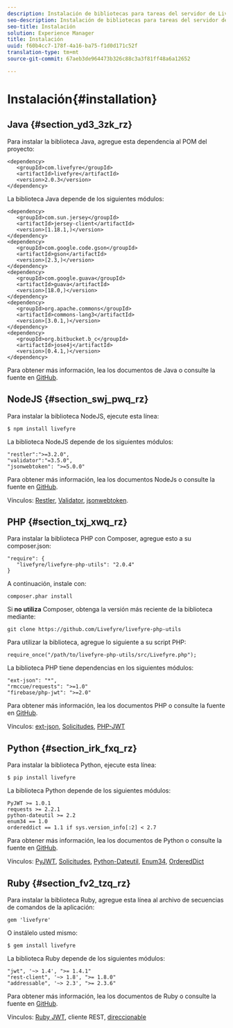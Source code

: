 ```yaml
---
description: Instalación de bibliotecas para tareas del servidor de Livefyre
seo-description: Instalación de bibliotecas para tareas del servidor de Livefyre
seo-title: Instalación
solution: Experience Manager
title: Instalación
uuid: f60b4cc7-178f-4a16-ba75-f1d0d171c52f
translation-type: tm+mt
source-git-commit: 67aeb3de964473b326c88c3a3f81ff48a6a12652

---
```



# Instalación{#installation}


## Java {#section_yd3_3zk_rz}

Para instalar la biblioteca Java, agregue esta dependencia al POM del proyecto:

```
<dependency> 
   <groupId>com.livefyre</groupId> 
   <artifactId>livefyre</artifactId> 
   <version>2.0.3</version> 
</dependency>
```

La biblioteca Java depende de los siguientes módulos:

```
<dependency> 
   <groupId>com.sun.jersey</groupId> 
   <artifactId>jersey-client</artifactId> 
   <version>[1.18.1,)</version> 
</dependency> 
<dependency> 
   <groupId>com.google.code.gson</groupId> 
   <artifactId>gson</artifactId> 
   <version>[2.3,)</version> 
</dependency> 
<dependency> 
   <groupId>com.google.guava</groupId> 
   <artifactId>guava</artifactId> 
   <version>[18.0,)</version> 
</dependency> 
<dependency> 
   <groupId>org.apache.commons</groupId> 
   <artifactId>commons-lang3</artifactId> 
   <version>[3.0.1,)</version> 
</dependency> 
<dependency> 
   <groupId>org.bitbucket.b_c</groupId> 
   <artifactId>jose4j</artifactId> 
   <version>[0.4.1,)</version> 
</dependency> 
```

Para obtener más información, lea los documentos de Java o consulte la fuente en [GitHub](https://github.com/Livefyre/livefyre-java-utils).

## NodeJS {#section_swj_pwq_rz}

Para instalar la biblioteca NodeJS, ejecute esta línea:

`$ npm install livefyre`

La biblioteca NodeJS depende de los siguientes módulos:

```
"restler":">=3.2.0", 
"validator":"=3.5.0", 
"jsonwebtoken": ">=5.0.0" 
```

Para obtener más información, lea los documentos NodeJs o consulte la fuente en [GitHub](https://github.com/Livefyre/livefyre-nodejs-utils).

Vínculos: [Restler](https://github.com/danwrong/restler), [Validator](https://www.npmjs.org/package/validator), [jsonwebtoken](https://github.com/auth0/node-jsonwebtoken).

## PHP {#section_txj_xwq_rz}

Para instalar la biblioteca PHP con Composer, agregue esto a su composer.json:

```
"require": { 
   "livefyre/livefyre-php-utils": "2.0.4" 
}
```

A continuación, instale con:

```
composer.phar install 
```

Si **no utiliza** Composer, obtenga la versión más reciente de la biblioteca mediante:

```
git clone https://github.com/Livefyre/livefyre-php-utils 
```

Para utilizar la biblioteca, agregue lo siguiente a su script PHP:

```
require_once("/path/to/livefyre-php-utils/src/Livefyre.php"); 
```

La biblioteca PHP tiene dependencias en los siguientes módulos:

```
"ext-json": "*", 
"rmccue/requests": ">=1.0" 
"firebase/php-jwt": ">=2.0" 
```

Para obtener más información, lea los documentos PHP o consulte la fuente en [GitHub](https://github.com/Livefyre/livefyre-php-utils).

Vínculos: [ext-json](https://php.net/manual/en/book.json.php), [Solicitudes](https://github.com/rmccue/Requests/), [PHP-JWT](https://github.com/firebase/php-jwt/tree/v2.0.0)

## Python {#section_irk_fxq_rz}

Para instalar la biblioteca Python, ejecute esta línea:

`$ pip install livefyre`

La biblioteca Python depende de los siguientes módulos:

```
PyJWT >= 1.0.1  
requests >= 2.2.1  
python-dateutil >= 2.2  
enum34 == 1.0  
ordereddict == 1.1 if sys.version_info[:2] < 2.7 
```

Para obtener más información, lea los documentos de Python o consulte la fuente en [GitHub](https://github.com/Livefyre/livefyre-python-utils).

Vínculos: [PyJWT](https://github.com/progrium/pyjwt), [Solicitudes](https://github.com/kennethreitz/requests), [Python-Dateutil](https://pypi.python.org/pypi/python-dateutil), [Enum34](https://pypi.python.org/pypi/enum34), [OrderedDict](https://pypi.python.org/pypi/ordereddict)

## Ruby {#section_fv2_tzq_rz}

Para instalar la biblioteca Ruby, agregue esta línea al archivo de secuencias de comandos de la aplicación:

```
gem 'livefyre' 
```

O instálelo usted mismo:

`$ gem install livefyre`

La biblioteca Ruby depende de los siguientes módulos:

```
"jwt", '~> 1.4', ">= 1.4.1"  
"rest-client", '~> 1.8', ">= 1.8.0"  
"addressable", '~> 2.3', ">= 2.3.6" 
```

Para obtener más información, lea los documentos de Ruby o consulte la fuente en [GitHub](https://github.com/Livefyre/livefyre-ruby-utils).

Vínculos: [Ruby JWT](https://github.com/firebase/php-jwt/tree/v2.0.0), cliente [](https://github.com/rest-client/rest-client/)REST, [direccionable](https://github.com/sporkmonger/addressable)
